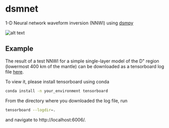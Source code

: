 # dsmnet
1-D Neural network waveform inversion (NNWI) using [dsmpy](https://github.com/afeborgeaud/dsmpy)

![alt text](https://github.com/afeborgeaud/dsmnet/blob/[branch]/image.jpg?raw=true)

## Example
The result of a test NNWI for a simple single-layer model of the D" region (lowermost 400 km of the mantle) can be downloaded as a tensorboard log file [here](https://www.dropbox.com/s/k0ir33ltmxaroky/events.out.tfevents.1614158601.merveille.28774.0?dl=1).

To view it, please install tensorboard using conda

```bash
conda install -n your_environment tensorboard
```

From the directory where you downloaded the log file, run
```bash
tensorboard --logdir=.
```
and navigate to http://localhost:6006/.



